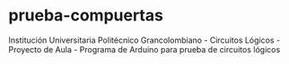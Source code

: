 # prueba-compuertas
Institución Universitaria Politécnico Grancolombiano - Circuitos Lógicos - Proyecto de Aula - Programa de Arduino para prueba de circuitos lógicos

